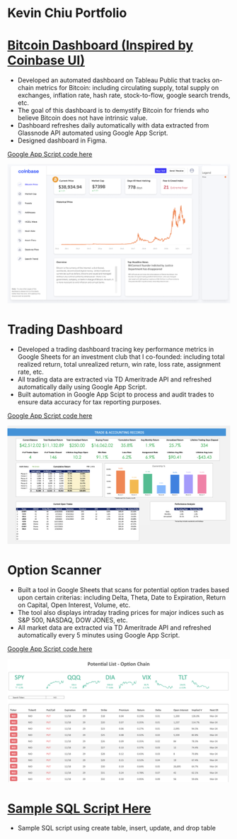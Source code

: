 # Kevin Chiu Portfolio


# [Bitcoin Dashboard (Inspired by Coinbase UI)](https://tabsoft.co/3HJIoBg)
* Developed an automated dashboard on Tableau Public that tracks on-chain metrics for Bitcoin: including circulating supply, total supply on exchanges, inflation rate, hash rate, stock-to-flow, google search trends, etc.
* The goal of this dashboard is to demystify Bitcoin for friends who believe Bitcoin does not have intrinsic value.
* Dashboard refreshes daily automatically with data extracted from Glassnode API automated using Google App Script.
* Designed dashboard in Figma.

[Google App Script code here](code/bitcoin_dashboard_google_script)

![](images/bitcoin_dashboard.png)


# Trading Dashboard
* Developed a trading dashboard tracing key performance metrics in Google Sheets for an investment club that I co-founded: including total realized return, total unrealized return, win rate, loss rate, assignment rate, etc.
* All trading data are extracted via TD Ameritrade API and refreshed automatically daily using Google App Script.
* Built automation in Google App Scipt to process and audit trades to ensure data accuracy for tax reporting purposes.

[Google App Script code here](code/trading_dashboard)

![](images/trading_dashboard.png)


# Option Scanner
* Built a tool in Google Sheets that scans for potential option trades based upon certain criterias: including Delta, Theta, Date to Expiration, Return on Capital, Open Interest, Volume, etc.
* The tool also displays intraday trading prices for major indices such as S&P 500, NASDAQ, DOW JONES, etc.
* All market data are extracted via TD Ameritrade API and refreshed automatically every 5 minutes using Google App Script.


[Google App Script code here](code/option_scanner)

![](images/option_scanner.png)


# [Sample SQL Script Here](code/sample_sql.sql)
* Sample SQL script using create table, insert, update, and drop table

